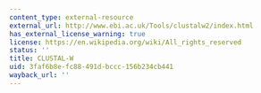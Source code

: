 ```yaml
---
content_type: external-resource
external_url: http://www.ebi.ac.uk/Tools/clustalw2/index.html
has_external_license_warning: true
license: https://en.wikipedia.org/wiki/All_rights_reserved
status: ''
title: CLUSTAL-W
uid: 3faf6b8e-fc88-491d-bccc-156b234cb441
wayback_url: ''
---
```

